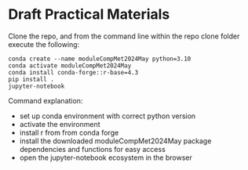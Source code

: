 # Draft Practical Materials

Clone the repo, and from the command line within the repo clone folder execute the following:

```{bash}
conda create --name moduleCompMet2024May python=3.10
conda activate moduleCompMet2024May
conda install conda-forge::r-base=4.3
pip install .
jupyter-notebook
```

Command explanation:

- set up conda environment with correct python version
- activate the environment
- install r from from conda forge
- install the downloaded moduleCompMet2024May package dependencies and functions for easy access
- open the jupyter-notebook ecosystem in the browser